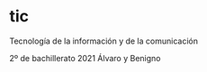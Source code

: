 # tic

Tecnología de la información y  de la comunicación

2º de bachillerato  2021  Álvaro y Benigno
